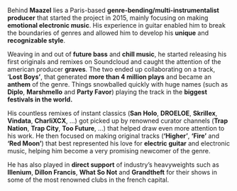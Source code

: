 Behind  **Maazel**  lies  a  Paris-based  **genre-bending/multi-instrumentalist producer**  that  started  the  project  in  2015, mainly  focusing  on  making  **emotional  electronic  music**. His  experience  in  guitar  enabled  him  to  break  the  boundaries  of  genres  and  allowed  him  to  develop  his  **unique**  and  **recognizable  style**.


Weaving  in  and  out  of  **future  bass**  and  **chill  music**, he  started  releasing  his  first  originals  and  remixes  on  Soundcloud  and  caught  the  attention  of  the  american  producer  **graves**. The  two  ended  up  collaborating  on  a  track, ‘**Lost  Boys’**, that  generated  **more  than  4  million  plays**  and  became  an  **anthem**  of  the  genre. Things  snowballed  quickly  with  huge  names (such  as  **Diplo**, **Marshmello**  and  **Party  Favor**) playing  the  track  in  the  **biggest  festivals  in  the  world.** 


His  countless  remixes  of  instant  classics (**San  Holo**, **DROELOE**, **Skrillex**, **Vindata**, **CharliXCX**, ...) got  picked  up  by  renowned  curator  channels (**Trap  Nation**, **Trap  City**, **Too  Future**, ...) that  helped  draw  even  more  attention  to  his  work. He  then  focused  on  making  original  tracks (**‘Higher’**, **‘Fire’** and **‘Red  Moon’**) that  best  represented  his  love  for  **electric  guitar**  and  electronic  music, helping  him  become  a  very  promising  newcomer  of  the  genre.


He  has  also  played  in  **direct  support**  of  industry’s  heavyweights  such  as  **Illenium**, **Dillon  Francis**, **What  So  Not**  and  **Grandtheft**  for  their  shows  in  some  of  the  most  renowned  clubs  in  the  french  capital.
